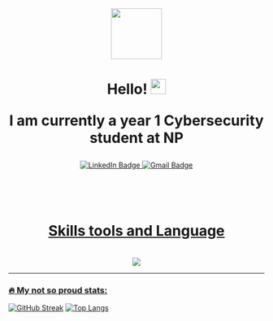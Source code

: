 <div id="header" align="center">
  <img src="https://i.giphy.com/media/v1.Y2lkPTc5MGI3NjExeW16amlkdG41YTNxdDN4NDRnZTM0ZDFtMDVveG5ueXl4dHMzZXE3MiZlcD12MV9pbnRlcm5hbF9naWZfYnlfaWQmY3Q9Zw/CuuSHzuc0O166MRfjt/giphy.gif" width="100"/>
</div>

<h1 align="center">
  Hello!
  <img src="https://media.giphy.com/media/hvRJCLFzcasrR4ia7z/giphy.gif" width="30px"/>

  I am currently a year 1 Cybersecurity student at NP
</h1> 

<div id="badges" align="center">
  <a href="https://www.linkedin.com/in/ryan-tan-bb7255299/">
    <img src="https://img.shields.io/badge/LinkedIn-blue?style=for-the-badge&logo=linkedin&logoColor=white" alt="LinkedIn Badge"/>
  </a>
  <a href="mailto:jjryantan@gmail.com">
    <img src="https://img.shields.io/badge/Gmail-red?style=for-the-badge&logo=gmail&logoColor=white" alt="Gmail Badge"/>
</div>
<div align="center">
  <img src="https://komarev.com/ghpvc/?username=RyanJohnJames&style=flat-square&color=red" alt=""/>
</div>

</br></br></br>


<h1 align = "center">Skills tools and Language</h1></br>

<div align="center">
  <a href="https://skillicons.dev">
    <img src="https://skillicons.dev/icons?i=py,lua,c,kali,linux"
  </a>
</div>

---

### :fire: My not so proud stats:

[![GitHub Streak](http://github-readme-streak-stats.herokuapp.com?user=RyanJohnJames&theme=dark&background=000000)](https://git.io/streak-stats)
[![Top Langs](https://github-readme-stats.vercel.app/api/top-langs/?username=RyanJohnJames&layout=compact&theme=vision-friendly-dark)](https://github.com/anuraghazra/github-readme-stats)


